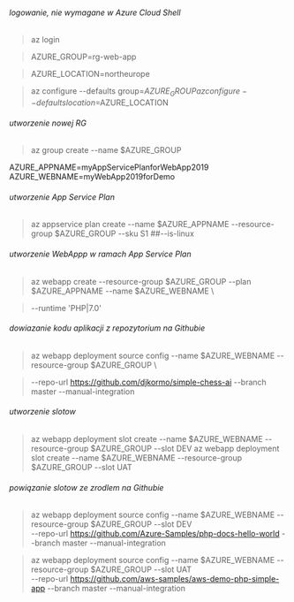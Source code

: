 ###### logowanie, nie wymagane w Azure Cloud Shell

> az login

> AZURE_GROUP=rg-web-app

> AZURE_LOCATION=northeurope

> az configure --defaults group=$AZURE_GROUP
> az configure --defaults location=$AZURE_LOCATION


###### utworzenie nowej RG

> az group create --name $AZURE_GROUP 


AZURE_APPNAME=myAppServicePlanforWebApp2019
AZURE_WEBNAME=myWebApp2019forDemo

###### utworzenie App Service Plan
> az appservice plan create --name $AZURE_APPNAME --resource-group  $AZURE_GROUP --sku S1 ##--is-linux

###### utworzenie WebAppp w ramach App Service Plan


> az webapp create --resource-group $AZURE_GROUP --plan $AZURE_APPNAME --name $AZURE_WEBNAME \

>  --runtime 'PHP|7.0' 
  
###### dowiazanie kodu aplikacji z repozytorium na Githubie

> az webapp deployment source config --name $AZURE_WEBNAME --resource-group $AZURE_GROUP \

>  --repo-url https://github.com/djkormo/simple-chess-ai --branch master --manual-integration


###### utworzenie slotow
> az webapp deployment slot create --name $AZURE_WEBNAME --resource-group $AZURE_GROUP --slot DEV
> az webapp deployment slot create --name $AZURE_WEBNAME --resource-group $AZURE_GROUP --slot UAT



###### powiązanie slotow  ze zrodlem  na Githubie
> az webapp deployment source config --name $AZURE_WEBNAME --resource-group $AZURE_GROUP --slot DEV \
--repo-url https://github.com/Azure-Samples/php-docs-hello-world --branch master --manual-integration

> az webapp deployment source config --name $AZURE_WEBNAME --resource-group $AZURE_GROUP --slot UAT \
--repo-url https://github.com/aws-samples/aws-demo-php-simple-app --branch master --manual-integration






